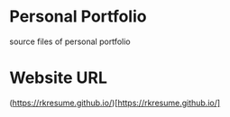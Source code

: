 # Personal Portfolio

source files of personal portfolio

# Website URL

(https://rkresume.github.io/)[https://rkresume.github.io/]